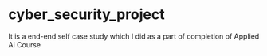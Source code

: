 # cyber_security_project
It is a end-end self case study which I did as a part of completion of Applied Ai Course 
